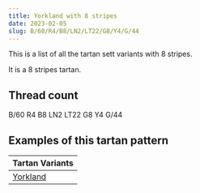 ```yaml
---
title: Yorkland with 8 stripes
date: 2023-02-05
slug: B/60/R4/B8/LN2/LT22/G8/Y4/G/44
---
```

This is a list of all the tartan sett variants with 8 stripes.

It is a 8 stripes tartan.


## Thread count
B/60 R4 B8 LN2 LT22 G8 Y4 G/44

## Examples of this tartan pattern

| Tartan Variants |
|---------------|
| [Yorkland](/variants/b/60/r4/b8/ln2/lt22/g8/y4/g/44-b304080-g008000-lne0e0e0-lt806050-rc00000-yf0c000)||
